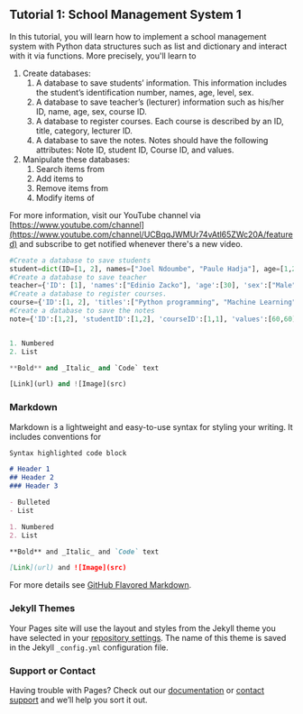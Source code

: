 ## Tutorial 1: School Management System 1

In this tutorial, you will learn how to implement a school management system with Python data structures such as list and dictionary and interact with it via functions. More precisely, you'll learn to
1. Create databases:
   1. A database to save students’ information. This information includes the student’s identification number, names, age, level, sex.
   2. A database to save teacher’s (lecturer) information such as his/her ID, name, age, sex, course ID.
   3. A database to register courses. Each course is described by an ID, title, category, lecturer ID.
   4. A database to save the notes. Notes should have the following attributes: Note ID, student ID, Course ID, and values.
2. Manipulate these databases:
   1. Search items from
   2. Add items to
   3. Remove items from
   4. Modify items of

For more information, visit our YouTube channel via [https://www.youtube.com/channel](https://www.youtube.com/channel/UCBqqJWMUr74vAtl65ZWc20A/featured) and subscribe to get notified whenever there's a new video.

```python
#Create a database to save students
student=dict(ID=[1, 2], names=["Joel Ndoumbe", "Paule Hadja"], age=[1,2], level=["Master", "Master"], sex=["Male", "Female"])
#Create a database to save teacher
teacher={'ID': [1], 'names':["Edinio Zacko"], 'age':[30], 'sex':["Male"], 'courseID':[1]}
#Create a database to register courses.
course={'ID':[1, 2], 'titles':["Python programming", "Machine Learning"], 'category':["Computer Science", "Mathematics"], 'teacherID':[1,1]}
#Create a database to save the notes
note={'ID':[1,2], 'studentID':[1,2], 'courseID':[1,1], 'values':[60,60]}


1. Numbered
2. List

**Bold** and _Italic_ and `Code` text

[Link](url) and ![Image](src)
```

### Markdown

Markdown is a lightweight and easy-to-use syntax for styling your writing. It includes conventions for

```markdown
Syntax highlighted code block

# Header 1
## Header 2
### Header 3

- Bulleted
- List

1. Numbered
2. List

**Bold** and _Italic_ and `Code` text

[Link](url) and ![Image](src)
```

For more details see [GitHub Flavored Markdown](https://guides.github.com/features/mastering-markdown/).

### Jekyll Themes

Your Pages site will use the layout and styles from the Jekyll theme you have selected in your [repository settings](https://github.com/gbazack/PythonProgramming/settings). The name of this theme is saved in the Jekyll `_config.yml` configuration file.

### Support or Contact

Having trouble with Pages? Check out our [documentation](https://docs.github.com/categories/github-pages-basics/) or [contact support](https://support.github.com/contact) and we’ll help you sort it out.
